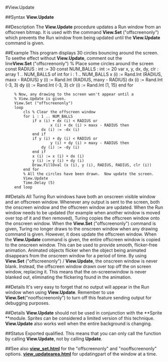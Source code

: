
#View.Update

##Syntax
**View.Update**

##Description
The **View.Update** procedure updates a Run window from an offscreen bitmap. It is used with the command **View.Set** ("offscreenonly") which prevents the Run window from being updated until the **View.Update** command is given.

##Example
This program displays 30 circles bouncing around the screen. To seethe effect without **View.Update**, comment out the line**View.Set** ("offscreenonly")
        % Place some circles around the screen
        const RADIUS : int := 30
        const NUM_BALLS : int := 20
        var x, y, dx, dy, clr : array 1 .. NUM_BALLS of int
        for i : 1 .. NUM_BALLS
            x (i) := Rand.Int (RADIUS, maxx - RADIUS)
            y (i) := Rand.Int (RADIUS, maxy - RADIUS)
            dx (i) := Rand.Int (-3, 3)
            dy (i) := Rand.Int (-3, 3)
            clr (i) := Rand.Int (1, 15)
        end for
        
        % Now, any drawing to the screen won't appear until a 
        % View.Update is given.
        View.Set ("offscreenonly")
        loop
            cls % Clear the offscreen window
            for i : 1 .. NUM_BALLS
                if x (i) + dx (i) < RADIUS or 
                        x (i) + dx (i) > maxx - RADIUS then
                    dx (i) := -dx (i)
                end if
                if y (i) + dy (i) < RADIUS or 
                        y (i) + dy (i) > maxy - RADIUS then
                    dy (i) := -dy (i)
                end if
                x (i) := x (i) + dx (i)
                y (i) := y (i) + dy (i)
                Draw.FillOval (x (i), y (i), RADIUS, RADIUS, clr (i))
            end for
            % All the circles have been drawn.  Now update the screen.
            View.Update
            Time.Delay (5)
        end loop
##Details
All Turing Run windows have both an onscreen visible window and an offscreen window. Whenever any output is sent to the screen, both the onscreen window and the offscreen window are updated. When the Run window needs to be updated (for example when another window is moved over top of it and then removed), Turing copies the offscreen window onto the onscreen window.
When the **View.Set** ("offscreenonly") command is given, Turing no longer draws to the onscreen window when any drawing command is given. However, it does update the offscreen window. When the **View.Update** command is given, the entire offscreen window is copied to the onscreen window.
This can be used to provide smooth, flicker-free animation. Animated objects flicker when the object being animated disappears from the onscreen window for a period of time. By using **View.Set** ("offscreenonly") / **View.Update**, the onscreen window is never blank. Instead, the offscreen window drawn over top off the on screen window, replacing it. This means that the on-screenwindow is never blanked out, eliminating the flickering found in the animation.

##Details
It's very easy to forget that no output will appear in the Run window when using **View.Update**. Remember to use **View.Set**("nooffscreenonly") to turn off this feature sending output for debugging purposes.

##Details
**View.Update** should not be used in conjunction with the **Sprite **module. Sprites can be considered a limited version of this technique. **View.Update** also works well when the entire background is changing.

##Status
Exported qualified.
This means that you can only call the function by calling **View.Update**, not by calling **Update**.

##See also
**[view_set.html](View.Set)** for the "offscreenonly" and "nooffscreenonly" options.
**[view_updatearea.html](View.UpdateArea)** for updatingpart of the window at a time.
